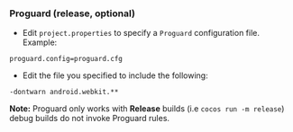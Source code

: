 ### Proguard (release, optional)
* Edit `project.properties`  to specify a `Proguard` configuration file. Example:
```
proguard.config=proguard.cfg
```

* Edit the file you specified to include the following:
```
-dontwarn android.webkit.**
```
 __Note:__ Proguard only works with __Release__ builds (i.e `cocos run -m release`) debug builds do not invoke Proguard rules.
